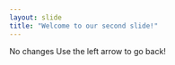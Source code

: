 ```yaml
---
layout: slide
title: "Welcome to our second slide!"
---
```

No changes
Use the left arrow to go back!
